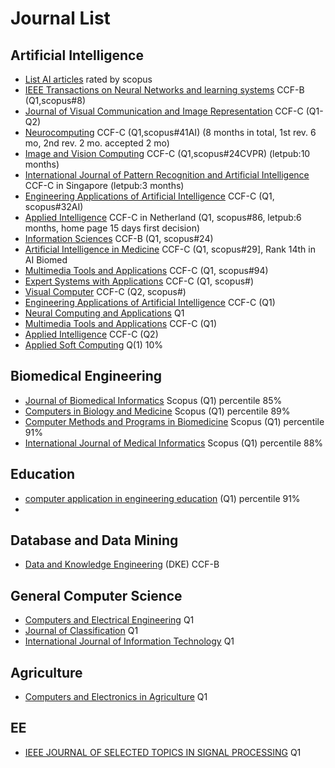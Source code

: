 # Journal List
## Artificial Intelligence 
- [List AI articles] rated by scopus
- [IEEE Transactions on Neural Networks and learning systems] CCF-B (Q1,scopus#8)
- [Journal of Visual Communication and Image Representation] CCF-C (Q1-Q2)
- [Neurocomputing] CCF-C (Q1,scopus#41AI) (8 months in total, 1st rev. 6 mo, 2nd rev. 2 mo. accepted 2 mo)
- [Image and Vision Computing] CCF-C (Q1,scopus#24CVPR) (letpub:10 months)
- [International Journal of Pattern Recognition and Artificial Intelligence] CCF-C in Singapore (letpub:3 months)
- [Engineering Applications of Artificial Intelligence] CCF-C (Q1, scopus#32AI)
- [Applied Intelligence] CCF-C in Netherland (Q1, scopus#86, letpub:6 months, home page 15 days first decision)
- [Information Sciences] CCF-B (Q1, scopus#24)
- [Artificial Intelligence in Medicine] CCF-C (Q1, scopus#29], Rank 14th in AI Biomed
- [Multimedia Tools and Applications] CCF-C (Q1, scopus#94)
- [Expert Systems with Applications] CCF-C (Q1, scopus#)
- [Visual Computer] CCF-C (Q2, scopus#)
- [Engineering Applications of Artificial Intelligence] CCF-C (Q1)
- [Neural Computing and Applications] Q1
- [Multimedia Tools and Applications] CCF-C (Q1)
- [Applied Intelligence] CCF-C (Q2)
- [Applied Soft Computing] Q(1) 10%

## Biomedical Engineering
- [Journal of Biomedical Informatics] Scopus (Q1) percentile 85%
- [Computers in Biology and Medicine] Scopus (Q1) percentile 89%
- [Computer Methods and Programs in Biomedicine] Scopus (Q1) percentile 91%
- [International Journal of Medical Informatics] Scopus (Q1) percentile 88%

## Education
- [computer application in engineering education] (Q1) percentile 91%
- 

## Database and Data Mining
- [Data and Knowledge Engineering] (DKE) CCF-B

## General Computer Science
- [Computers and Electrical Engineering] Q1
- [Journal of Classification] Q1
- [International Journal of Information Technology] Q1

## Agriculture
- [Computers and Electronics in Agriculture] Q1

## EE
- [IEEE JOURNAL OF SELECTED TOPICS IN SIGNAL PROCESSING] Q1


[//]: # (Reference Set)

[List AI articles]:<https://www.scopus.com/sourceid/24807#tabs=1>

[Journal of Visual Communication and Image Representation]:<https://www.journals.elsevier.com/journal-of-visual-communication-and-image-representation>

 [IEEE Transactions on Neural Networks and learning systems]:<https://ieeexplore.ieee.org/xpl/RecentIssue.jsp?punumber=5962385>

[Neurocomputing]:<https://www.journals.elsevier.com/neurocomputing>

[Image and Vision Computing]:<https://www.sciencedirect.com/journal/image-and-vision-computing>

[International Journal of Pattern Recognition and Artificial Intelligence]:<https://www.worldscientific.com/worldscinet/ijprai>

[Applied Intelligence]:<https://www.springer.com/journal/10489/aims-and-scope>


[Information Sciences]:<https://www.sciencedirect.com/journal/information-sciences>

[Data and Knowledge Engineering ]: <https://www.journals.elsevier.com/data-and-knowledge-engineering>

[Artificial Intelligence in Medicine]: <https://www.sciencedirect.com/journal/artificial-intelligence-in-medicine> 

[Computers and Electrical Engineering]: <https://www.sciencedirect.com/journal/computers-and-electrical-engineering>

[Computers and Electronics in Agriculture]: <https://www.sciencedirect.com/journal/computers-and-electronics-in-agriculture>

[Multimedia Tools and Applications]: <https://www.springer.com/journal/11042>

[Expert Systems with Applications]: <https://www.sciencedirect.com/journal/expert-systems-with-applications>

[IEEE JOURNAL OF SELECTED TOPICS IN SIGNAL PROCESSING]: <https://ieeexplore.ieee.org/xpl/tocresult.jsp?isnumber=10050192&punumber=4200690>

[Visual Computer]: <https://link.springer.com/journal/371/volumes-and-issues>

[Engineering Applications of Artificial Intelligence]: <https://www.sciencedirect.com/journal/engineering-applications-of-artificial-intelligence>

[Neural Computing and Applications]: <https://www.springer.com/journal/521>

[Journal of Artificial Intelligence and Soft Computing Research]: <https://sciendo.com/journal/JAISCR>

[Multimedia Tools and Applications]: <https://www.springer.com/journal/11042>

[Applied Intelligence]: <https://link.springer.com/journal/10489>

[Journal of Biomedical Informatics]:<https://www.sciencedirect.com/journal/journal-of-biomedical-informatics>
[Computers in Biology and Medicine]:<https://www.sciencedirect.com/journal/computers-in-biology-and-medicine>
[Computer Methods and Programs in Biomedicine]:<https://www.sciencedirect.com/journal/computer-methods-and-programs-in-biomedicine>

[International Journal of Medical Informatics]:<https://www.sciencedirect.com/journal/international-journal-of-medical-informatics>

[Applied Soft Computing]: <https://www.sciencedirect.com/journal/applied-soft-computing/issues>

[computer application in engineering education]: <https://onlinelibrary.wiley.com/journal/10990542>

[Journal of Classification]: <https://link.springer.com/journal/357>

[International Journal of Information Technology]: <https://link.springer.com/journal/41870>

